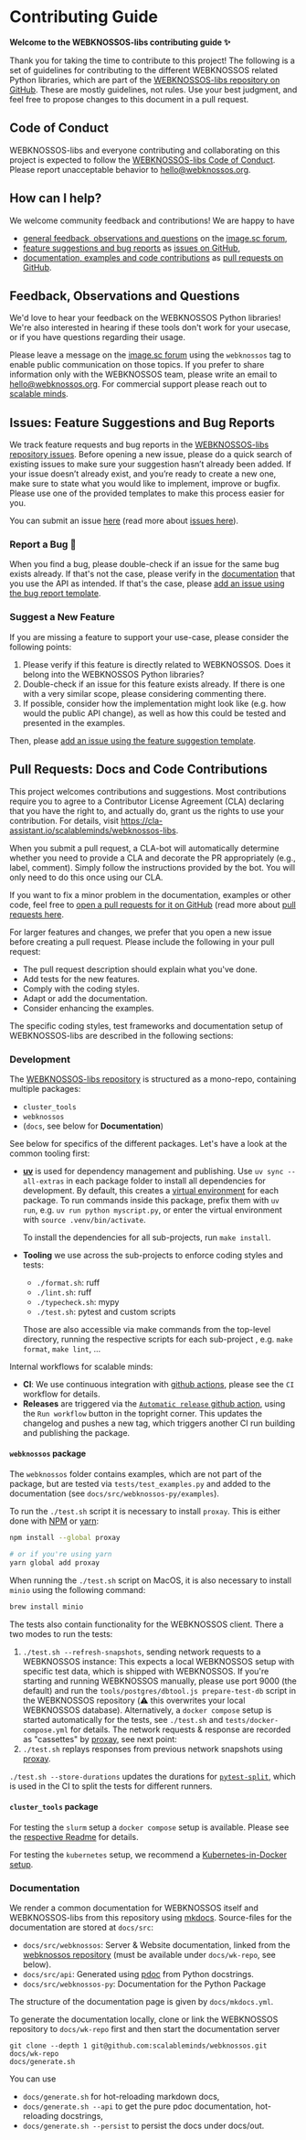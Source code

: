 # Contributing Guide

**Welcome to the WEBKNOSSOS-libs contributing guide :sparkles:**

Thank you for taking the time to contribute to this project! The following is a set of guidelines for contributing to the different WEBKNOSSOS related Python libraries, which are part of the [WEBKNOSSOS-libs repository on GitHub](https://github.com/scalableminds/webknossos-libs). These are mostly guidelines, not rules. Use your best judgment, and feel free to propose changes to this document in a pull request.

## Code of Conduct

WEBKNOSSOS-libs and everyone contributing and collaborating on this project is expected to follow the [WEBKNOSSOS-libs Code of Conduct](CODE_OF_CONDUCT.md). Please report unacceptable behavior to [hello@webknossos.org](mailto:hello@webknossos.org).


## How can I help?

We welcome community feedback and contributions! We are happy to have

* [general feedback, observations and questions](#feedback-observations-and-questions) on the [image.sc forum](https://forum.image.sc/tag/webknossos),
* [feature suggestions and bug reports](#issues-feature-suggestions-and-bug-reports) as [issues on GitHub](https://github.com/scalableminds/webknossos-libs/issues/new),
* [documentation, examples and code contributions](#pull-requests-docs-and-code-contributions) as [pull requests on GitHub](https://github.com/scalableminds/webknossos-libs/compare).


## Feedback, Observations and Questions

We'd love to hear your feedback on the WEBKNOSSOS Python libraries!
We're also interested in hearing if these tools don't work for your usecase,
or if you have questions regarding their usage.

Please leave a message on the [image.sc forum](https://forum.image.sc/tag/webknossos)
using the `webknossos` tag to enable public communication on those topics.
If you prefer to share information only with the WEBKNOSSOS team, please write an email
to [hello@webknossos.org](mailto:hello@webknossos.org). For commercial support please
reach out to [scalable minds](https://scalableminds.com).


## Issues: Feature Suggestions and Bug Reports

We track feature requests and bug reports in the [WEBKNOSSOS-libs repository issues](https://github.com/scalableminds/webknossos-libs/issues).
Before opening a new issue, please do a quick search of existing issues to make sure your suggestion hasn’t already been added.
If your issue doesn’t already exist, and you’re ready to create a new one, make sure to state what you would like to implement, improve or bugfix.
Please use one of the provided templates to make this process easier for you.

You can submit an issue [here](https://github.com/scalableminds/webknossos-libs/issues/new)
(read more about [issues here](https://docs.github.com/en/issues)\).


### Report a Bug :lady_beetle:

When you find a bug, please double-check if an issue for the same bug exists already.
If that's not the case, please verify in the [documentation](https://docs.webknossos.org/api/webknossos.html)
that you use the API as intended. If that's the case, please
[add an issue using the bug report template](https://github.com/scalableminds/webknossos/issues/new?template=bug_report.md).


### Suggest a New Feature

If you are missing a feature to support your use-case, please consider the following points:

1. Please verify if this feature is directly related to WEBKNOSSOS.
   Does it belong into the WEBKNOSSOS Python libraries?
2. Double-check if an issue for this feature exists already. If there is one with a very similar scope,
   please considering commenting there.
3. If possible, consider how the implementation might look like (e.g. how would the public API change),
   as well as how this could be tested and presented in the examples.

Then, please [add an issue using the feature suggestion template](https://github.com/scalableminds/webknossos/issues/new?template=feature_suggestion.md).


## Pull Requests: Docs and Code Contributions

This project welcomes contributions and suggestions. Most contributions require you to
agree to a Contributor License Agreement (CLA) declaring that you have the right to,
and actually do, grant us the rights to use your contribution. For details, visit
https://cla-assistant.io/scalableminds/webknossos-libs.

When you submit a pull request, a CLA-bot will automatically determine whether you need
to provide a CLA and decorate the PR appropriately (e.g., label, comment). Simply follow the
instructions provided by the bot. You will only need to do this once using our CLA.

If you want to fix a minor problem in the documentation, examples or other code, feel free to
[open a pull requests for it on GitHub](https://github.com/scalableminds/webknossos-libs/compare)
(read more about [pull requests here](https://docs.github.com/en/pull-requests).

For larger features and changes, we prefer that you open a new issue before creating a pull request.
Please include the following in your pull request:

* The pull request description should explain what you've done.
* Add tests for the new features.
* Comply with the coding styles.
* Adapt or add the documentation.
* Consider enhancing the examples.

The specific coding styles, test frameworks and documentation setup of WEBKNOSSOS-libs are described
in the following sections:


### Development

The [WEBKNOSSOS-libs repository](https://github.com/scalableminds/webknossos-libs) is structured as a mono-repo, containing multiple packages:

* `cluster_tools`
* `webknossos`
* (`docs`, see below for **Documentation**)

See below for specifics of the different packages. Let's have a look at the common tooling first:

* [**uv**](https://docs.astral.sh/uv) is used for dependency management and publishing.
  Use `uv sync --all-extras` in each package folder to install all dependencies for development.
  By default, this creates a [virtual environment](https://docs.python.org/3/tutorial/venv.html) for each package.
  To run commands inside this package, prefix them with `uv run`, e.g. `uv run python myscript.py`,
  or enter the virtual environment with `source .venv/bin/activate`.

  To install the dependencies for all sub-projects, run `make install`.
  
* **Tooling** we use across the sub-projects to enforce coding styles and tests:
    * `./format.sh`: ruff
    * `./lint.sh`: ruff
    * `./typecheck.sh`: mypy
    * `./test.sh`: pytest and custom scripts

  Those are also accessible via make commands from the top-level directory, running the respective scripts for each sub-project
  , e.g. `make format`, `make lint`, …

Internal workflows for scalable minds:

* **CI**: We use continuous integration with [github actions](https://github.com/scalableminds/webknossos-libs/actions),
  please see the `CI` workflow for details.
* **Releases** are triggered via the
  [`Automatic release` github action](https://github.com/scalableminds/webknossos-libs/actions/workflows/release.yml),
  using the `Run workflow` button in the topright corner.
  This updates the changelog and pushes a new tag, which triggers another CI run building and publishing the package.


#### `webknossos` package

The `webknossos` folder contains examples, which are not part of the package, but are tested via `tests/test_examples.py` and added to the documentation (see `docs/src/webknossos-py/examples`).

To run the `./test.sh` script it is necessary to install `proxay`. This is either done with [NPM](https://www.npmjs.com) or [yarn](https://yarnpkg.com/getting-started/install):
```bash
npm install --global proxay

# or if you're using yarn
yarn global add proxay
```
When running the `./test.sh` script on MacOS, it is also necessary to install `minio` using the following command:

```bash
brew install minio
```

The tests also contain functionality for the WEBKNOSSOS client. There a two modes to run the tests:

1. `./test.sh --refresh-snapshots`, sending network requests to a WEBKNOSSOS instance:
  This expects a local WEBKNOSSOS setup with specific test data, which is shipped with WEBKNOSSOS. If you're starting and running WEBKNOSSOS manually, please use port 9000 (the default) and run the `tools/postgres/dbtool.js prepare-test-db` script in the WEBKNOSSOS repository (⚠️ this overwrites your local WEBKNOSSOS database). Alternatively, a `docker compose` setup is started automatically for the tests, see `./test.sh` and `tests/docker-compose.yml` for details. The network requests & response are recorded as "cassettes" by [proxay](https://github.com/airtasker/proxay), see next point:
2. `./test.sh` replays responses from previous network snapshots using [proxay](https://github.com/airtasker/proxay).

`./test.sh --store-durations` updates the durations for
[`pytest-split`](https://jerry-git.github.io/pytest-split),
which is used in the CI to split the tests for different runners.


#### `cluster_tools` package

For testing the `slurm` setup a `docker compose` setup is available. Please see the [respective Readme](https://github.com/scalableminds/webknossos-libs/blob/master/cluster_tools/README.md) for details.

For testing the `kubernetes` setup, we recommend a [Kubernetes-in-Docker setup](https://kind.sigs.k8s.io/).


### Documentation

We render a common documentation for WEBKNOSSOS itself and WEBKNOSSOS-libs from this repository using [mkdocs](https://www.mkdocs.org/). Source-files for the documentation are stored at `docs/src`:

* `docs/src/webknossos`: Server & Website documentation, linked from the [webknossos repository](https://github.com/scalableminds/webknossos) (must be available under `docs/wk-repo`, see below).
* `docs/src/api`: Generated using [pdoc](https://pdoc.dev) from Python docstrings.
* `docs/src/webknossos-py`: Documentation for the Python Package

The structure of the documentation page is given by `docs/mkdocs.yml`.

To generate the documentation locally, clone or link the WEBKNOSSOS repository to `docs/wk-repo` first and then start the documentation server
```shell
git clone --depth 1 git@github.com:scalableminds/webknossos.git docs/wk-repo
docs/generate.sh
```

You can use

* `docs/generate.sh` for hot-reloading markdown docs,
* `docs/generate.sh --api` to get the pure pdoc documentation, hot-reloading docstrings,
* `docs/generate.sh --persist` to persist the docs under docs/out.
